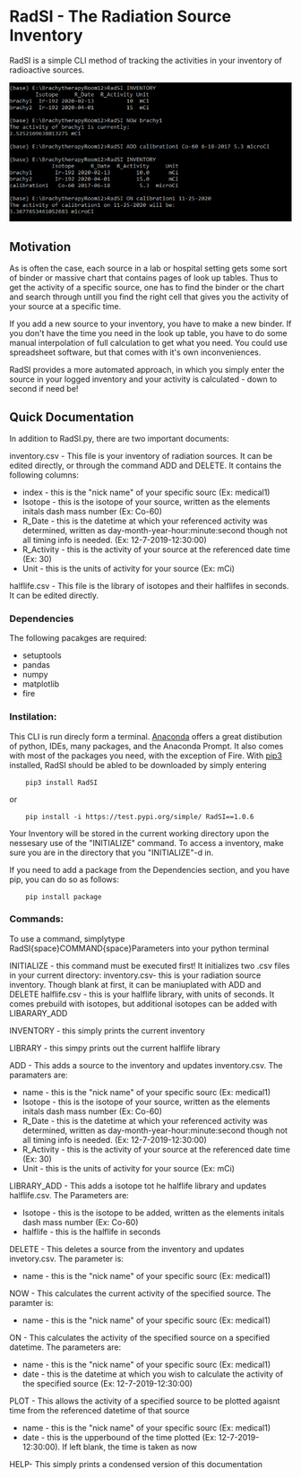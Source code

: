 # RadSI - The Radiation Source Inventory

RadSI is a simple CLI method of tracking the activities in your inventory of radioactive sources.

![RadSI_Demo](RadSI.PNG)

## Motivation 
As is often the case, each source in a lab or hospital setting gets some sort of binder or massive chart that contains pages of look up tables. Thus to get the activity of a specific source, one has to find the binder or the chart and search through untill you find the right cell that gives you the activity of your source at a specific time.

If you add a new source to your inventory, you have to make a new binder. If you don't have the time you need in the look up table, you have to do some manual interpolation of full calculation to get what you need. You could use spreadsheet software, but that comes with it's own inconveniences. 

RadSI provides a more automated approach, in which you simply enter the source in your logged inventory and your activity is calculated - down to second if need be!

## Quick Documentation 
In addition to RadSI.py, there are two important documents:

inventory.csv - This file is your inventory of radiation sources. It can be edited directly, or through the command ADD and DELETE. It contains the following columns:  
- index       - this is the "nick name" of your specific sourc (Ex: medical1)  
- Isotope     - this is the isotope of your source, written as the elements initals dash mass number (Ex: Co-60)  
- R_Date      - this is the datetime at which your referenced activity was determined, written as day-month-year-hour:minute:second though not all timing info is needed.   (Ex: 12-7-2019-12:30:00)  
- R_Activity  - this is the activity of your source at the referenced date time (Ex: 30)  
- Unit        - this is the units of activity for your source (Ex: mCi) 
        
                
halflife.csv - This file is the library of isotopes and their halflifes in seconds. It can be edited directly. 

### Dependencies
The following pacakges are required:
- setuptools
- pandas
- numpy
- matplotlib
- fire

### Instilation:
This CLI is run direcly form a terminal. [Anaconda](https://www.anaconda.com/products/individual) offers a great distibution of python, IDEs, many packages, and the Anaconda Prompt. It also comes with most of the packages you need, with the exception of Fire.
With [pip3](https://pip.pypa.io/en/stable/) installed, RadSI should be abled to be downloaded by simply entering

        pip3 install RadSI

or 

        pip install -i https://test.pypi.org/simple/ RadSI==1.0.6

Your Inventory will be stored in the current working directory upon the nessesary use of the "INITIALIZE" command.
To access a inventory, make sure you are in the directory that you "INITIALIZE"-d in.

If you need to add a package from the Dependencies section, and you have pip, you can do so as follows:

        pip install package

### Commands:
To use a command, simplytype RadSI{space}COMMAND{space}Parameters into your python terminal 

INITIALIZE - this command must be executed first! It initializes two .csv files in your current directory:
        inventory.csv- this is your radiation source inventory. Though blank at first, it can be maniuplated with ADD and DELETE
        halflife.csv - this is your halflife library, with units of seconds. It comes prebuild with isotopes, but additional isotopes can be added with LIBARARY_ADD

INVENTORY - this simply prints the current inventory

LIBRARY - this simpy prints out the current halflife library

ADD - This adds a source to the inventory and updates inventory.csv. The paramaters are:  
- name        - this is the "nick name" of your specific sourc (Ex: medical1)  
- Isotope     - this is the isotope of your source, written as the elements initals dash mass number (Ex: Co-60)  
- R_Date      - this is the datetime at which your referenced activity was determined, written as day-month-year-hour:minute:second though not all timing info is needed. (Ex: 12-7-2019-12:30:00)  
- R_Activity  - this is the activity of your source at the referenced date time (Ex: 30)  
- Unit        - this is the units of activity for your source (Ex: mCi)  

LIBRARY_ADD - This adds a isotope tot he halflife library and updates halflife.csv. The Parameters are:
- Isotope     - this is the isotope to be added, written as the elements initals dash mass number (Ex: Co-60)
- halflife    - this is the halflife in seconds
        
DELETE - This deletes a source from the inventory and updates invetory.csv. The parameter is:
- name       - this is the "nick name" of your specific sourc (Ex: medical1)  
        
NOW - This calculates the current activity of the specified source. The paramter is:
- name       - this is the "nick name" of your specific sourc (Ex: medical1)  
        
ON - This calculates the activity of the specified source on a specified datetime. The parameters are:
- name       - this is the "nick name" of your specific sourc (Ex: medical1) 
- date       - this is the datetime at which you wish to calculate the activity of the specified source (Ex: 12-7-2019-12:30:00)  
        
PLOT - This allows the activity of a specified source to be plotted agaisnt time from the referenced datetime of that source
- name       - this is the "nick name" of your specific sourc (Ex: medical1)
- date       - this is the upperbound of the time plotted (Ex: 12-7-2019-12:30:00). If left blank, the time is taken as now  

HELP- This simply prints a condensed version of this documentation 
